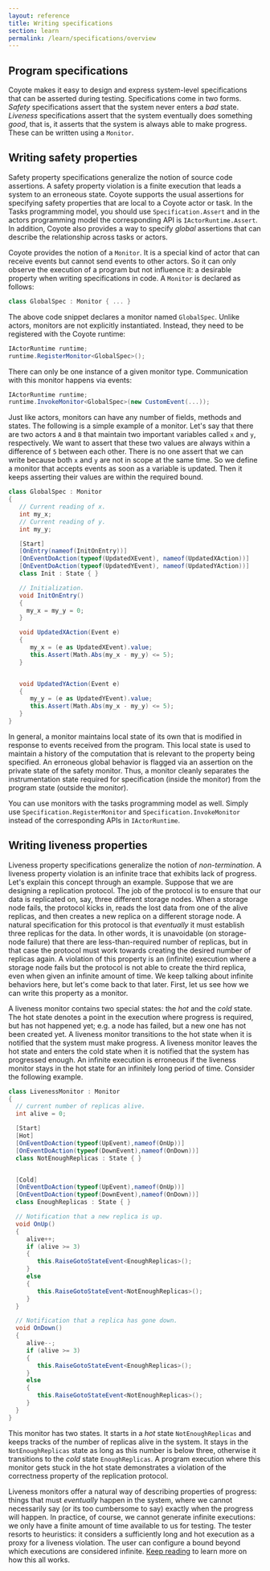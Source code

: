 ```yaml
---
layout: reference
title: Writing specifications
section: learn
permalink: /learn/specifications/overview
---
```


## Program specifications

Coyote makes it easy to design and express system-level specifications that can be asserted during
testing. Specifications come in two forms. _Safety_ specifications assert that the system never
enters a _bad_ state. _Liveness_ specifications assert that the system eventually does something
_good_, that is, it asserts that the system is always able to make progress. These can be written
using a `Monitor`.

## Writing safety properties

Safety property specifications generalize the notion of source code assertions. A safety property
violation is a finite execution that leads a system to an erroneous state. Coyote supports the usual
assertions for specifying safety properties that are local to a Coyote actor or task. In the Tasks
programming model, you should use `Specification.Assert` and in the actors programming model the
corresponding API is `IActorRuntime.Assert`. In addition, Coyote also provides a way to specify
_global_ assertions that can describe the relationship across tasks or actors.

Coyote provides the notion of a `Monitor`. It is a special kind of actor that can receive events but
cannot send events to other actors. So it can only observe the execution of a program but not
influence it: a desirable property when writing specifications in code. A `Monitor` is declared as
follows:

```c#
class GlobalSpec : Monitor { ... }
```

The above code snippet declares a monitor named `GlobalSpec`. Unlike actors, monitors are not
explicitly instantiated. Instead, they need to be registered with the Coyote runtime:

```c#
IActorRuntime runtime;
runtime.RegisterMonitor<GlobalSpec>();
```

There can only be one instance of a given monitor type. Communication with this monitor happens via
events:

```c#
IActorRuntime runtime;
runtime.InvokeMonitor<GlobalSpec>(new CustomEvent(...));
```

Just like actors, monitors can have any number of fields, methods and states. The following is a
simple example of a monitor. Let's say that there are two actors `A` and `B` that maintain two
important variables called `x` and `y`, respectively. We want to assert that these two values are
always within a difference of `5` between each other. There is no one assert that we can write
because both `x` and `y` are not in scope at the same time. So we define a monitor that accepts
events as soon as a variable is updated. Then it keeps asserting their values are within the
required bound.

```c#
class GlobalSpec : Monitor
{
   // Current reading of x.
   int my_x;
   // Current reading of y.
   int my_y;

   [Start]
   [OnEntry(nameof(InitOnEntry))]
   [OnEventDoAction(typeof(UpdatedXEvent), nameof(UpdatedXAction))]
   [OnEventDoAction(typeof(UpdatedYEvent), nameof(UpdatedYAction))]
   class Init : State { }

   // Initialization.
   void InitOnEntry()
   {
     my_x = my_y = 0;
   }

   void UpdatedXAction(Event e)
   {
      my_x = (e as UpdatedXEvent).value;
      this.Assert(Math.Abs(my_x - my_y) <= 5);
   }


   void UpdatedYAction(Event e)
   {
      my_y = (e as UpdatedYEvent).value;
      this.Assert(Math.Abs(my_x - my_y) <= 5);
   }
}
```

In general, a monitor maintains local state of its own that is modified in response to events
received from the program. This local state is used to maintain a history of the computation that is
relevant to the property being specified. An erroneous global behavior is flagged via an assertion
on the private state of the safety monitor. Thus, a monitor cleanly separates the instrumentation
state required for specification (inside the monitor) from the program state (outside the monitor).

You can use monitors with the tasks programming model as well. Simply use
`Specification.RegisterMonitor` and `Specification.InvokeMonitor` instead of the corresponding APIs
in `IActorRuntime`.

## Writing liveness properties

Liveness property specifications generalize the notion of _non-termination_. A liveness property
violation is an infinite trace that exhibits lack of progress. Let's explain this concept through an
example. Suppose that we are designing a replication protocol. The job of the protocol is to ensure
that our data is replicated on, say, three different storage nodes. When a storage node fails, the
protocol kicks in, reads the lost data from one of the alive replicas, and then creates a new
replica on a different storage node. A natural specification for this protocol is that _eventually_
it must establish three replicas for the data. In other words, it is unavoidable (on storage-node
failure) that there are less-than-required number of replicas, but in that case the protocol must
work towards creating the desired number of replicas again. A violation of this property is an
(infinite) execution where a storage node fails but the protocol is not able to create the third
replica, even when given an infinite amount of time. We keep talking about infinite behaviors here,
but let's come back to that later. First, let us see how we can write this property as a monitor.

A liveness monitor contains two special states: the _hot_ and the _cold_ state. The hot state
denotes a point in the execution where progress is required, but has not happened yet; e.g. a node
has failed, but a new one has not been created yet. A liveness monitor transitions to the hot state
when it is notified that the system must make progress. A liveness monitor leaves the hot state and
enters the cold state when it is notified that the system has progressed enough. An infinite
execution is erroneous if the liveness monitor stays in the hot state for an infinitely long period
of time. Consider the following example.

```c#
class LivenessMonitor : Monitor
{
  // current number of replicas alive.
  int alive = 0;

  [Start]
  [Hot]
  [OnEventDoAction(typeof(UpEvent),nameof(OnUp))]
  [OnEventDoAction(typeof(DownEvent),nameof(OnDown))]
  class NotEnoughReplicas : State { }


  [Cold]
  [OnEventDoAction(typeof(UpEvent),nameof(OnUp))]
  [OnEventDoAction(typeof(DownEvent),nameof(OnDown))]
  class EnoughReplicas : State { }

  // Notification that a new replica is up.
  void OnUp()
  {
     alive++;
     if (alive >= 3)
     {
        this.RaiseGotoStateEvent<EnoughReplicas>();
     }
     else
     {
        this.RaiseGotoStateEvent<NotEnoughReplicas>();
     }
  }

  // Notification that a replica has gone down.
  void OnDown()
  {
     alive--;
     if (alive >= 3)
     {
        this.RaiseGotoStateEvent<EnoughReplicas>();
     }
     else
     {
        this.RaiseGotoStateEvent<NotEnoughReplicas>();
     }
  }
}
```

This monitor has two states. It starts in a _hot_ state `NotEnoughReplicas` and keeps tracks of the
number of replicas alive in the system. It stays in the `NotEnoughReplicas` state as long as this
number is below three, otherwise it transitions to the _cold_ state `EnoughReplicas`. A program
execution where this monitor gets stuck in the hot state demonstrates a violation of the correctness
property of the replication protocol.

Liveness monitors offer a natural way of describing properties of progress: things that must
_eventually_ happen in the system, where we cannot necessarily say (or its too cumbersome to say)
exactly when the progress will happen. In practice, of course, we cannot generate infinite
executions: we only have a finite amount of time available to us for testing. The tester resorts to
heuristics: it considers a sufficiently long and hot execution as a proxy for a liveness violation.
The user can configure a bound beyond which executions are considered infinite. [Keep
reading](../specifications/liveness-checking) to learn more on how this all works.
